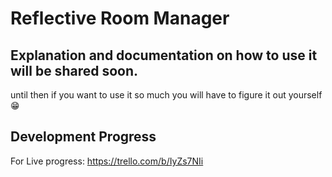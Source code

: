 # Reflective Room Manager
 
## Explanation and documentation on how to use it will be shared soon.
until then if you want to use it so much you will have to figure it out yourself 😁

## Development Progress
For Live progress: https://trello.com/b/IyZs7NIi
